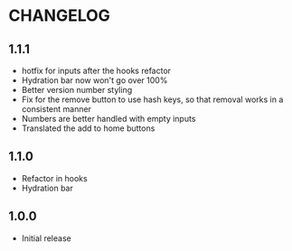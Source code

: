 # CHANGELOG

## 1.1.1

- hotfix for inputs after the hooks refactor
- Hydration bar now won't go over 100%
- Better version number styling
- Fix for the remove button to use hash keys, so that removal works in a
  consistent manner
- Numbers are better handled with empty inputs
- Translated the add to home buttons

## 1.1.0

- Refactor in hooks
- Hydration bar

## 1.0.0

- Initial release
